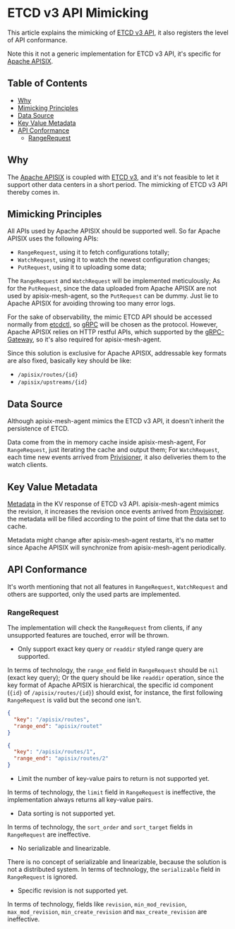 # ETCD v3 API Mimicking

This article explains the mimicking of [ETCD v3 API](https://etcd.io/docs/current/learning/api/), it also registers the
level of API conformance.

Note this it not a generic implementation for ETCD v3 API, it's specific for [Apache APISIX](http://apisix.apache.org/).

## Table of Contents

- [Why](#why)
- [Mimicking Principles](#mimicking-principles)
- [Data Source](#data-source)
- [Key Value Metadata](#key-value-metadata)
- [API Conformance](#api-conformance)
  - [RangeRequest](#rangerequest)

## Why

The [Apache APISIX](http://apisix.apache.org/) is coupled with [ETCD v3](https://etcd.io/), and it's not feasible
to let it support other data centers in a short period. The mimicking of ETCD v3 API thereby comes in.

## Mimicking Principles

All APIs used by Apache APISIX should be supported well.
So far Apache APISIX uses the following APIs:

- `RangeRequest`, using it to fetch configurations totally;
- `WatchRequest`, using it to watch the newest configuration changes;
- `PutRequest`, using it to uploading some data;

The `RangeRequest` and `WatchRequest` will be implemented meticulously;
As for the `PutRequest`, since the data uploaded from Apache APISIX are not used by apisix-mesh-agent,
so the `PutRequest` can be dummy. Just lie to Apache APISIX for avoiding throwing too many error logs.

For the sake of observability, the mimic ETCD API should be accessed normally from [etcdctl](https://etcd.io/docs/current/dev-guide/interacting_v3/),
so [gRPC](https://grpc.io/) will be chosen as the protocol. However, Apache APISIX relies on HTTP restful APIs, which supported by
the [gRPC-Gateway](https://grpc-ecosystem.github.io/grpc-gateway/), so it's also required for apisix-mesh-agent.

Since this solution is exclusive for Apache APISIX, addressable key formats are also fixed, basically key should be like:

- `/apisix/routes/{id}`
- `/apisix/upstreams/{id}`

## Data Source

Although apisix-mesh-agent mimics the ETCD v3 API, it doesn't inherit the persistence of ETCD.

Data come from the in memory cache inside apisix-mesh-agent, For `RangeRequest`, just iterating
the cache and output them; For `WatchRequest`, each time new events arrived from [Privisioner](./the-internal-of-apisix-mesh-agent.md#Provisioner), it also
deliveries them to the watch clients.

## Key Value Metadata

[Metadata](https://github.com/etcd-io/etcd/blob/master/api/mvccpb/kv.proto#L12) in the KV response of
ETCD v3 API. apisix-mesh-agent mimics the revision, it increases the revision once events arrived from
[Provisioner](./the-internal-of-apisix-mesh-agent.md#Provisioner). the metadata will be filled according
to the point of time that the data set to cache.

Metadata might change after apisix-mesh-agent restarts, it's no matter since Apache APISIX will synchronize
from apisix-mesh-agent periodically.

## API Conformance

It's worth mentioning that not all features in `RangeRequest`, `WatchRequest` and others are supported,
only the used parts are implemented.

### RangeRequest

The implementation will check the `RangeRequest` from clients, if any unsupported features are touched,
error will be thrown.

* Only support exact key query or `readdir` styled range query are supported.

In terms of technology, the `range_end` field in `RangeRequest` should be `nil` (exact key query); Or
the query should be like `readdir` operation, since the key format of Apache APISIX is hierarchical,
the specific id component (`{id}` of `/apisix/routes/{id}`) should exist, for instance, the first following
`RangeRequest` is valid but the second one isn't.

```json
{
  "key": "/apisix/routes",
  "range_end": "apisix/routet"
}
```

```json
{
  "key": "/apisix/routes/1",
  "range_end": "apisix/routes/2"
}
```

* Limit the number of key-value pairs to return is not supported yet.

In terms of technology, the `limit` field in `RangeRequest` is ineffective, the implementation always
returns all key-value pairs.

* Data sorting is not supported yet.

In terms of technology, the `sort_order` and `sort_target` fields in `RangeRequest` are ineffective.

* No serializable and linearizable.

There is no concept of serializable and linearizable, because the solution is not a distributed system.
In terms of technology, the `serializable` field in `RangeRequest` is ignored.

* Specific revision is not supported yet.

In terms of technology, fields like `revision`, `min_mod_revision`, `max_mod_revision`, `min_create_revision`
and `max_create_revision` are ineffective.
